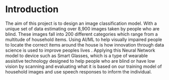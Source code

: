 # Introduction
The aim of this project is to design an image classification model. With a unique set of data estimating over 8,900 images taken by people who are blind. These images fall into 200 different categories which range from a multitude of household items. Using AI/ML to help visually impaired people to locate the correct items around the house is how innovation through data science is used to improve peoples lives . Applying this Neural Network model to device such as Smart Glasses, which is a type of wearable assistive technology designed to help people who are blind or have low vision by scanning and evaluating what it is based on our training model of household images and use speech responses to inform the individual. 
